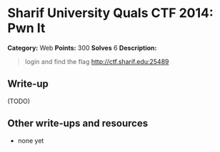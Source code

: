 # Sharif University Quals CTF 2014: Pwn It

**Category:** Web
**Points:** 300
**Solves** 6
**Description:**

> login and find the flag 
> <http://ctf.sharif.edu:25489>

## Write-up

(TODO)

## Other write-ups and resources

* none yet
